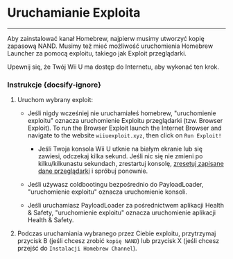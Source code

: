 # Uruchamianie Exploita
---
Aby zainstalować kanał Homebrew, najpierw musimy utworzyć kopię zapasową NAND. Musimy też mieć możliwość uruchomienia Homebrew Launcher za pomocą exploitu, takiego jak Exploit przeglądarki.

Upewnij się, że Twój Wii U ma dostęp do Internetu, aby wykonać ten krok.

### Instrukcje {docsify-ignore}

1. Uruchom wybrany exploit:
    - Jeśli nigdy wcześniej nie uruchamiałeś homebrew, "uruchomienie exploitu" oznacza uruchomienie Exploitu przeglądarki (tzw. Browser Exploit). To run the Browser Exploit launch the Internet Browser and navigate to the website `wiiuexploit.xyz`, then click on `Run Exploit!`
      - Jeśli Twoja konsola Wii U utknie na białym ekranie lub się zawiesi, odczekaj kilka sekund. Jeśli nic się nie zmieni po kilku/kilkunastu sekundach, zrestartuj konsolę, [zresetuj zapisane dane przeglądarki](https://en-americas-support.nintendo.com/app/answers/detail/a_id/1507/~/how-to-delete-the-internet-browser-history) i spróbuj ponownie.

    - Jeśli używasz coldbootingu bezpośrednio do PayloadLoader, "uruchomienie exploitu" oznacza uruchomienie konsoli.

    - Jeśli uruchamiasz PayloadLoader za pośrednictwem aplikacji Health & Safety, "uruchomienie exploitu" oznacza uruchomienie aplikacji Health & Safety.

1. Podczas uruchamiania wybranego przez Ciebie exploitu, przytrzymaj przycisk B (jeśli chcesz zrobić `kopię NAND`) lub przycisk X (jeśli chcesz przejść do `Instalacji Homebrew Channel`).

